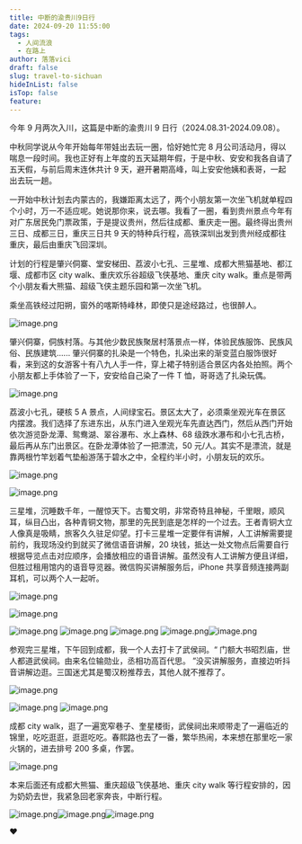 ```yaml
---
title: 中断的渝贵川9日行
date: 2024-09-20 11:55:00
tags:
  - 人间流浪
  - 在路上
author: 落落vici
draft: false
slug: travel-to-sichuan
hideInList: false
isTop: false
feature:
---
```

今年 9 月两次入川，这篇是中断的渝贵川 9 日行（2024.08.31-2024.09.08）。

中秋同学说从今年开始每年带娃出去玩一圈，恰好她忙完 8 月公司活动月，得以喘息一段时间。我也正好有上年度的五天延期年假，于是中秋、安安和我各自请了五天假，与前后周末连休共计 9 天，避开暑期高峰，叫上安安他姨和表哥，一起出去玩一趟。

一开始中秋计划去内蒙古的，我嫌距离太远了，两个小朋友第一次坐飞机就单程四个小时，万一不适应呢。她说那你来，说去哪。我看了一圈，看到贵州景点今年有对广东居民免门票政策，于是提议贵州，然后往成都、重庆走一圈。最终得出贵州三日、成都三日，重庆三日共 9 天的特种兵行程，高铁深圳出发到贵州经成都往重庆，最后由重庆飞回深圳。

计划的行程是肇兴侗寨、堂安梯田、荔波小七孔、三星堆、成都大熊猫基地、都江堰、成都市区 city walk、重庆欢乐谷超级飞侠基地、重庆 city walk。重点是带两个小朋友看大熊猫、超级飞侠主题乐园和第一次坐飞机。

乘坐高铁经过阳朔，窗外的喀斯特峰林，即使只是途经路过，也很醉人。

![image.png](https://img.hux.ink/image/2024/09/202409191415651.png)

肇兴侗寨，侗族村落。与其他少数民族聚居村落景点一样，体验民族服饰、民族风俗、民族建筑...... 肇兴侗寨的扎染是一个特色，扎染出来的渐变蓝白服饰很好看，来到这的女游客十有八九人手一件，穿上裙子特别适合景区内各处拍照。两个小朋友都上手体验了一下，安安给自己染了一件 T 恤，哥哥选了扎染玩偶。

![image.png](https://img.hux.ink/image/2024/09/202409191418706.png)

荔波小七孔，硬核 5 A 景点，人间绿宝石。景区太大了，必须乘坐观光车在景区内摆渡。我们选择了东进东出，从东门进入坐观光车先直达西门，然后从西门开始依次游览卧龙潭、鸳鸯湖、翠谷瀑布、水上森林、68 级跌水瀑布和小七孔古桥，最后再从东门出景区。在卧龙潭体验了一把漂流，50 元/人。其实不是漂流，就是靠两根竹竿划着气垫船游荡于碧水之中，全程约半小时，小朋友玩的欢乐。

![image.png](https://img.hux.ink/image/2024/09/202409191422574.png)

![image.png](https://img.hux.ink/image/2024/09/202409191423355.png)

三星堆，沉睡数千年，一醒惊天下。古蜀文明，非常奇特且神秘，千里眼，顺风耳，纵目凸出，各种青铜文物，那里的先民到底是怎样的一个过去。王者青铜大立人像真是吸睛，旅客久久驻足仰望。打卡三星堆一定要伴有讲解，人工讲解需要提前约，我现场没约到就买了微信语音讲解，20 块钱，抵达一处文物点后需要自行根据导览点击对应顺序，会播放相应的语音讲解。虽然没有人工讲解方便且详细，但胜过租用馆内的语音导览器。微信购买讲解服务后，iPhone 共享音频连接两副耳机，可以两个人一起听。

![image.png](https://img.hux.ink/image/2024/09/202409191427124.png)

![image.png](https://img.hux.ink/image/2024/09/202409191433985.png)

![image.png](https://img.hux.ink/image/2024/09/202409191433653.png) ![image.png](https://img.hux.ink/image/2024/09/202409191435423.png) ![image.png](https://img.hux.ink/image/2024/09/202409191435899.png) ![image.png](https://img.hux.ink/image/2024/09/202409191436064.png)![image.png](https://img.hux.ink/image/2024/09/202409201110003.png)


参观完三星堆，下午回到成都，我一个人去打卡了武侯祠。“ 门额大书昭烈庙，世人都道武侯祠。由来名位输勋业，丞相功高百代思。 ”没买讲解服务，直接边听抖音讲解边逛。三国迷尤其是蜀汉粉推荐去，其他人就不推荐了。

![image.png](https://img.hux.ink/image/2024/09/202409201123108.png)

![image.png](https://img.hux.ink/image/2024/09/202409201118505.png)
![image.png](https://img.hux.ink/image/2024/09/202409201120878.png)


成都 city walk，逛了一遍宽窄巷子、奎星楼街，武侯祠出来顺带走了一遍临近的锦里，吃吃逛逛，逛逛吃吃。春熙路也去了一番，繁华热闹，本来想在那里吃一家火锅的，进去排号 200 多桌，作罢。

![image.png](https://img.hux.ink/image/2024/09/202409201130370.png)

本来后面还有成都大熊猫、重庆超级飞侠基地、重庆 city walk 等行程安排的，因为奶奶去世，我紧急回老家奔丧，中断行程。

![image.png](https://img.hux.ink/image/2024/09/202409201131754.png)![image.png](https://img.hux.ink/image/2024/09/202409201133331.png)![image.png](https://img.hux.ink/image/2024/09/202409201147732.png)


❤